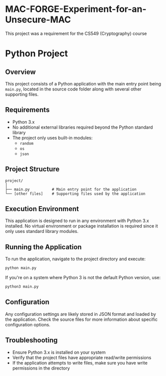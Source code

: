 # MAC-FORGE-Experiment-for-an-Unsecure-MAC
This project was a requirement for the CS549 (Cryptography) course

# Python Project

## Overview

This project consists of a Python application with the main entry point being `main.py`, located in the source code folder along with several other supporting files.

## Requirements

- Python 3.x
- No additional external libraries required beyond the Python standard library
- The project only uses built-in modules:
  - `random`
  - `os`
  - `json`

## Project Structure

```
project/
│
├── main.py          # Main entry point for the application
└── [other files]    # Supporting files used by the application
```

## Execution Environment

This application is designed to run in any environment with Python 3.x installed. No virtual environment or package installation is required since it only uses standard library modules.

## Running the Application

To run the application, navigate to the project directory and execute:

```bash
python main.py
```

If you're on a system where Python 3 is not the default Python version, use:

```bash
python3 main.py
```

## Configuration

Any configuration settings are likely stored in JSON format and loaded by the application. Check the source files for more information about specific configuration options.

## Troubleshooting

- Ensure Python 3.x is installed on your system
- Verify that the project files have appropriate read/write permissions
- If the application attempts to write files, make sure you have write permissions in the directory
